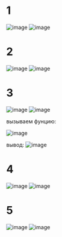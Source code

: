 # 1

![image](https://github.com/user-attachments/assets/162b553d-f0da-466b-aabe-a47a0f254251)
![image](https://github.com/user-attachments/assets/fa692cef-8c24-4b24-86ae-6cf209c0ef61)

# 2

![image](https://github.com/user-attachments/assets/d0ee95c9-bb67-499c-a607-aada74baa7f3)
![image](https://github.com/user-attachments/assets/61596614-3af9-4bf7-91aa-505db88ecc05)

# 3

![image](https://github.com/user-attachments/assets/5582c1db-f4d5-449f-9c3f-699fc82ffca9)
![image](https://github.com/user-attachments/assets/b53e000f-8d7c-4f96-bcf3-5667820de165)

вызываем фунцию:

![image](https://github.com/user-attachments/assets/f31935a8-fe49-46f3-b86a-87899def4578)

вывод:
![image](https://github.com/user-attachments/assets/26698677-bc18-429d-a24f-be9771f4ad96)

# 4

![image](https://github.com/user-attachments/assets/2c246ff3-ab4a-4ac3-a73c-d6039e6423ec)
![image](https://github.com/user-attachments/assets/10b4cf2d-de24-43c1-a0c2-45e631aefe7c)

# 5

![image](https://github.com/user-attachments/assets/7015dca5-7ee7-41b9-b859-e893b1b00c3a)
![image](https://github.com/user-attachments/assets/45209b41-130a-4a46-aafd-0b2b449d2cc8)

